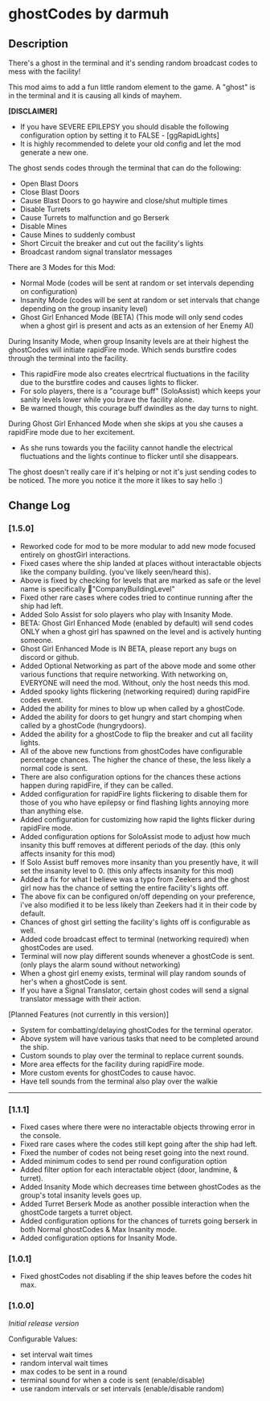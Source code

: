 # ghostCodes by darmuh

## Description

There's a ghost in the terminal and it's sending random broadcast codes to mess with the facility!

This mod aims to add a fun little random element to the game. A "ghost" is in the terminal and it is causing all kinds of mayhem.


**[DISCLAIMER]**
- If you have SEVERE EPILEPSY you should disable the following configuration option by setting it to FALSE - [ggRapidLights]
- It is highly recommended to delete your old config and let the mod generate a new one.

The ghost sends codes through the terminal that can do the following:
- Open Blast Doors
- Close Blast Doors
- Cause Blast Doors to go haywire and close/shut multiple times
- Disable Turrets
- Cause Turrets to malfunction and go Berserk
- Disable Mines
- Cause Mines to suddenly combust
- Short Circuit the breaker and cut out the facility's lights
- Broadcast random signal translator messages

There are 3 Modes for this Mod:
- Normal Mode (codes will be sent at random or set intervals depending on configuration)
- Insanity Mode (codes will be sent at random or set intervals that change depending on the group insanity level)
- Ghost Girl Enhanced Mode (BETA) (This mode will only send codes when a ghost girl is present and acts as an extension of her Enemy AI)

During Insanity Mode, when group Insanity levels are at their highest the ghostCodes will initiate rapidFire mode. Which sends burstfire codes through the terminal into the facility.
- This rapidFire mode also creates elecrtrical fluctuations in the facility due to the burstfire codes and causes lights to flicker. 
- For solo players, there is a "courage buff" (SoloAssist) which keeps your sanity levels lower while you brave the facility alone.
- Be warned though, this courage buff dwindles as the day turns to night.

During Ghost Girl Enhanced Mode when she skips at you she causes a rapidFire mode due to her excitement.
- As she runs towards you the facility cannot handle the electrical fluctuations and the lights continue to flicker until she disappears.


The ghost doesn't really care if it's helping or not it's just sending codes to be noticed. The more you notice it the more it likes to say hello :)

## Change Log

### [1.5.0]

- Reworked code for mod to be more modular to add new mode focused entirely on ghostGirl interactions.
- Fixed cases where the ship landed at places without interactable objects like the company building. (you've likely seen/heard this).
- Above is fixed by checking for levels that are marked as safe or the level name is specifically "CompanyBuildingLevel"
- Fixed other rare cases where codes tried to continue running after the ship had left.
- Added Solo Assist for solo players who play with Insanity Mode.
- BETA: Ghost Girl Enhanced Mode (enabled by default) will send codes ONLY when a ghost girl has spawned on the level and is actively hunting someone.
- Ghost Girl Enhanced Mode is IN BETA, please report any bugs on discord or github.
- Added Optional Networking as part of the above mode and some other various functions that require networking. With networking on, EVERYONE will need the mod. Without, only the host needs this mod.
- Added spooky lights flickering (networking required) during rapidFire codes event.
- Added the ability for mines to blow up when called by a ghostCode.
- Added the ability for doors to get hungry and start chomping when called by a ghostCode (hungrydoors).
- Added the ability for a ghostCode to flip the breaker and cut all facility lights.
- All of the above new functions from ghostCodes have configurable percentage chances. The higher the chance of these, the less likely a normal code is sent.
- There are also configuration options for the chances these actions happen during rapidFire, if they can be called.
- Added configuration for rapidFire lights flickering to disable them for those of you who have epilepsy or find flashing lights annoying more than anything else.
- Added configuration for customizing how rapid the lights flicker during rapidFire mode.
- Added configuration options for SoloAssist mode to adjust how much insanity this buff removes at different periods of the day. (this only affects insanity for this mod)
- If Solo Assist buff removes more insanity than you presently have, it will set the insanity level to 0. (this only affects insanity for this mod)
- Added a fix for what I believe was a typo from Zeekers and the ghost girl now has the chance of setting the entire facility's lights off.
- The above fix can be configured on/off depending on your preference, i've also modified it to be less likely than Zeekers had it in their code by default.
- Chances of ghost girl setting the facility's lights off is configurable as well.
- Added code broadcast effect to terminal (networking required) when ghostCodes are used.
- Terminal will now play different sounds whenever a ghostCode is sent. (only plays the alarm sound without networking)
- When a ghost girl enemy exists, terminal will play random sounds of her's when a ghostCode is sent.
- If you have a Signal Translator, certain ghost codes will send a signal translator message with their action.

 [Planned Features (not currently in this version)]
 - System for combatting/delaying ghostCodes for the terminal operator.
 - Above system will have various tasks that need to be completed around the ship.
 - Custom sounds to play over the terminal to replace current sounds.
 - More area effects for the facility during rapidFire mode.
 - More custom events for ghostCodes to cause havoc.
 - Have tell sounds from the terminal also play over the walkie

****

### [1.1.1]
 - Fixed cases where there were no interactable objects throwing error in the console.
 - Fixed rare cases where the codes still kept going after the ship had left.
 - Fixed the number of codes not being reset going into the next round.
 - Added minimum codes to send per round configuration option
 - Added filter option for each interactable object (door, landmine, & turret).
 - Added Insanity Mode which decreases time between ghostCodes as the group's total insanity levels goes up.
 - Added Turret Berserk Mode as another possible interaction when the ghostCode targets a turret object.
 - Added configuration options for the chances of turrets going berserk in both Normal ghostCodes & Max Insanity mode.
 - Added configuration options for Insanity Mode.

### [1.0.1]
 - Fixed ghostCodes not disabling if the ship leaves before the codes hit max.

### [1.0.0]
*Initial release version*

Configurable Values:
- set interval wait times
- random interval wait times
- max codes to be sent in a round
- terminal sound for when a code is sent (enable/disable)
- use random intervals or set intervals (enable/disable random)

